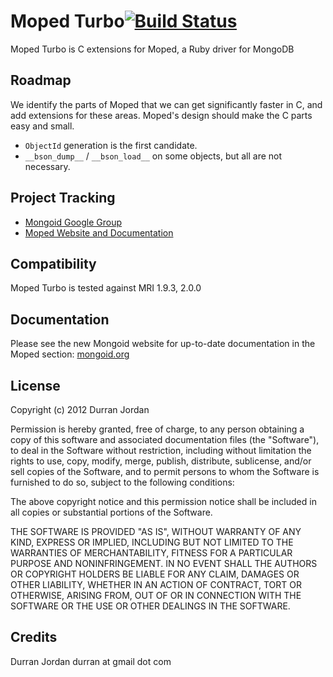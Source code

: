 Moped Turbo[![Build Status](https://secure.travis-ci.org/mongoid/moped-turbo.png?branch=master&.png)](http://travis-ci.org/mongoid/moped-turbo)
========

Moped Turbo is C extensions for Moped, a Ruby driver for MongoDB

Roadmap
-------

We identify the parts of Moped that we can get significantly faster
in C, and add extensions for these areas. Moped's design should make
the C parts easy and small.

* `ObjectId` generation is the first candidate.
* `__bson_dump__` / `__bson_load__` on some objects, but all are not necessary.

Project Tracking
----------------

* [Mongoid Google Group](http://groups.google.com/group/mongoid)
* [Moped Website and Documentation](http://mongoid.org/en/moped/)

Compatibility
-------------

Moped Turbo is tested against MRI 1.9.3, 2.0.0

Documentation
-------------

Please see the new Mongoid website for up-to-date documentation in
the Moped section: [mongoid.org](http://mongoid.org/en/moped/)

License
-------

Copyright (c) 2012 Durran Jordan

Permission is hereby granted, free of charge, to any person obtaining
a copy of this software and associated documentation files (the
"Software"), to deal in the Software without restriction, including
without limitation the rights to use, copy, modify, merge, publish,
distribute, sublicense, and/or sell copies of the Software, and to
permit persons to whom the Software is furnished to do so, subject to
the following conditions:

The above copyright notice and this permission notice shall be
included in all copies or substantial portions of the Software.

THE SOFTWARE IS PROVIDED "AS IS", WITHOUT WARRANTY OF ANY KIND,
EXPRESS OR IMPLIED, INCLUDING BUT NOT LIMITED TO THE WARRANTIES OF
MERCHANTABILITY, FITNESS FOR A PARTICULAR PURPOSE AND
NONINFRINGEMENT. IN NO EVENT SHALL THE AUTHORS OR COPYRIGHT HOLDERS BE
LIABLE FOR ANY CLAIM, DAMAGES OR OTHER LIABILITY, WHETHER IN AN ACTION
OF CONTRACT, TORT OR OTHERWISE, ARISING FROM, OUT OF OR IN CONNECTION
WITH THE SOFTWARE OR THE USE OR OTHER DEALINGS IN THE SOFTWARE.

Credits
-------

Durran Jordan durran at gmail dot com

